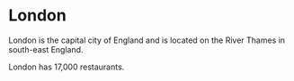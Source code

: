 # London

London is the capital city of England and is located on the River Thames in south-east England.

London has 17,000 restaurants.